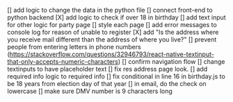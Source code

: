 [] add logic to change the data in the python file
[] connect front-end to python backend
[X] add logic to check if over 18 in birthday
[] add text input for other logic for party page
[] style each page
[] add error messages to console log for reason of unable to register
[X] add "Is the address where you receive mail different than the address of where you live?" 
[] prevent people from entering letters in phone numbers (https://stackoverflow.com/questions/32946793/react-native-textinput-that-only-accepts-numeric-characters)
[] confirm navigation flow
[] change textinputs to have placeholder text
[] fix res address page look.
[] add required info logic to required info
[] fix conditional in line 16 in birthday.js to be 18 years from election day of that year
[] in email, do the check on lowercase
[] make sure DMV number is 9 characters long
